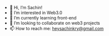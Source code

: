 - 👋 Hi, I’m Sachin!
- 👀 I’m interested in Web3.0
- 🌱 I’m currently learning front-end
- 💞️ I’m looking to collaborate on web3 projects
- 📫 How to reach me: heysachinkry@gmail.com

<!---
Sachinkry/Sachinkry is a ✨ special ✨ repository because its `README.md` (this file) appears on your GitHub profile.
You can click the Preview link to take a look at your changes.
--->

